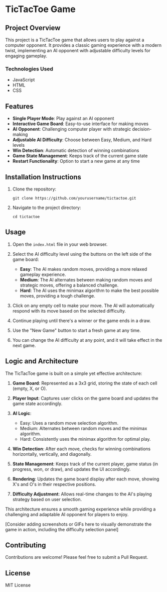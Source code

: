# TicTacToe Game

## Project Overview

This project is a TicTacToe game that allows users to play against a computer opponent. It provides a classic gaming experience with a modern twist, implementing an AI opponent with adjustable difficulty levels for engaging gameplay.

### Technologies Used
- JavaScript
- HTML
- CSS

## Features

- **Single Player Mode**: Play against an AI opponent
- **Interactive Game Board**: Easy-to-use interface for making moves
- **AI Opponent**: Challenging computer player with strategic decision-making
- **Adjustable AI Difficulty**: Choose between Easy, Medium, and Hard levels
- **Win Detection**: Automatic detection of winning combinations
- **Game State Management**: Keeps track of the current game state
- **Restart Functionality**: Option to start a new game at any time

## Installation Instructions

1. Clone the repository:
   ```
   git clone https://github.com/yourusername/tictactoe.git
   ```
2. Navigate to the project directory:
   ```
   cd tictactoe
   ```

## Usage

1. Open the `index.html` file in your web browser.

2. Select the AI difficulty level using the buttons on the left side of the game board:
   - **Easy**: The AI makes random moves, providing a more relaxed gameplay experience.
   - **Medium**: The AI alternates between making random moves and strategic moves, offering a balanced challenge.
   - **Hard**: The AI uses the minimax algorithm to make the best possible moves, providing a tough challenge.

3. Click on any empty cell to make your move. The AI will automatically respond with its move based on the selected difficulty.

4. Continue playing until there's a winner or the game ends in a draw.

5. Use the "New Game" button to start a fresh game at any time.

6. You can change the AI difficulty at any point, and it will take effect in the next game.

## Logic and Architecture

The TicTacToe game is built on a simple yet effective architecture:

1. **Game Board**: Represented as a 3x3 grid, storing the state of each cell (empty, X, or O).

2. **Player Input**: Captures user clicks on the game board and updates the game state accordingly.

3. **AI Logic**: 
   - Easy: Uses a random move selection algorithm.
   - Medium: Alternates between random moves and the minimax algorithm.
   - Hard: Consistently uses the minimax algorithm for optimal play.

4. **Win Detection**: After each move, checks for winning combinations horizontally, vertically, and diagonally.

5. **State Management**: Keeps track of the current player, game status (in progress, won, or draw), and updates the UI accordingly.

6. **Rendering**: Updates the game board display after each move, showing X's and O's in their respective positions.

7. **Difficulty Adjustment**: Allows real-time changes to the AI's playing strategy based on user selection.

This architecture ensures a smooth gaming experience while providing a challenging and adaptable AI opponent for players to enjoy.

[Consider adding screenshots or GIFs here to visually demonstrate the game in action, including the difficulty selection panel]

## Contributing

Contributions are welcome! Please feel free to submit a Pull Request.

## License

MIT License
